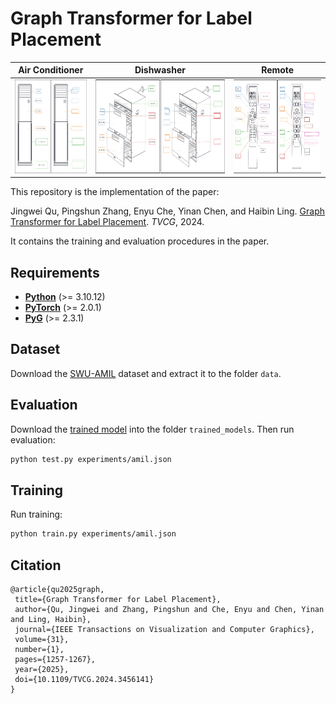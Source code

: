 # Graph Transformer for Label Placement

Air Conditioner | Dishwasher | Remote    
:--:|:--:|:--:
<img src="examples/air conditioner.jpg" alt="Ground-truth vs. LPGT" height="150" /> | <img src="examples/dishwasher.jpg" alt="Ground-truth vs. LPGT" height="150" /> | <img src="examples/remote.jpg" alt="Ground-truth vs. LPGT" height="150" />

This repository is the implementation of the paper: 

Jingwei Qu, Pingshun Zhang, Enyu Che, Yinan Chen, and Haibin Ling. [Graph Transformer for Label Placement](https://jingweiqu.github.io/project/LPGT/index.html). *TVCG*, 2024.

It contains the training and evaluation procedures in the paper.

## Requirements
* **[Python](https://www.python.org/)** (>= 3.10.12)
* **[PyTorch](https://pytorch.org/)** (>= 2.0.1)
* **[PyG](https://www.pyg.org/)** (>= 2.3.1)

## Dataset
Download the [SWU-AMIL](https://higa.teracloud.jp/share/11e16e39781d2703) dataset and extract it to the folder `data`.

## Evaluation
Download the [trained model](https://higa.teracloud.jp/share/11e103bcb9e85fe7) into the folder `trained_models`. Then run evaluation:
```bash
python test.py experiments/amil.json
```

## Training
Run training:
```bash
python train.py experiments/amil.json
```

## Citation
```text
@article{qu2025graph,
 title={Graph Transformer for Label Placement},
 author={Qu, Jingwei and Zhang, Pingshun and Che, Enyu and Chen, Yinan and Ling, Haibin},
 journal={IEEE Transactions on Visualization and Computer Graphics},
 volume={31},
 number={1},
 pages={1257-1267},
 year={2025},
 doi={10.1109/TVCG.2024.3456141}
}
```

